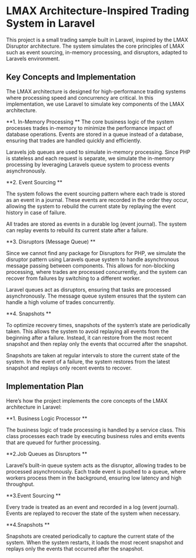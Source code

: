 # LMAX Architecture-Inspired Trading System in Laravel

This project is a small trading sample built in Laravel, inspired by the LMAX Disruptor architecture. The system simulates the core principles of LMAX such as event sourcing, in-memory processing, and disruptors, adapted to Laravels environment.

## Key Concepts and Implementation
The LMAX architecture is designed for high-performance trading systems where processing speed and concurrency are critical. In this implementation, we use Laravel to simulate key components of the LMAX architecture.

**1.  In-Memory Processing
**
The core business logic of the system processes trades in-memory to minimize the performance impact of database operations. Events are stored in a queue instead of a database, ensuring that trades are handled quickly and efficiently.

Laravels job queues are used to simulate in-memory processing.
Since PHP is stateless and each request is separate, we simulate the in-memory processing by leveraging Laravels queue system to process events asynchronously.

**2.  Event Sourcing
**

The system follows the event sourcing pattern where each trade is stored as an event in a journal. These events are recorded in the order they occur, allowing the system to rebuild the current state by replaying the event history in case of failure.

All trades are stored as events in a durable log (event journal).
The system can replay events to rebuild its current state after a failure.

**3. Disruptors (Message Queue)
**

Since we cannot find any package for Disruptors for PHP, we simulate the disruptor pattern using Laravels queue system to handle asynchronous message passing between components. This allows for non-blocking processing, where trades are processed concurrently, and the system can recover from failures by switching to a different worker.

Laravel queues act as disruptors, ensuring that tasks are processed asynchronously.
The message queue system ensures that the system can handle a high volume of trades concurrently.

**4. Snapshots
**

To optimize recovery times, snapshots of the system’s state are periodically taken. This allows the system to avoid replaying all events from the beginning after a failure. Instead, it can restore from the most recent snapshot and then replay only the events that occurred after the snapshot.

Snapshots are taken at regular intervals to store the current state of the system.
In the event of a failure, the system restores from the latest snapshot and replays only recent events to recover.

## Implementation Plan
Here’s how the project implements the core concepts of the LMAX architecture in Laravel:

**1. Business Logic Processor
**

The business logic of trade processing is handled by a service class. This class processes each trade by executing business rules and emits events that are queued for further processing.

**2.Job Queues as Disruptors
**

Laravel’s built-in queue system acts as the disruptor, allowing trades to be processed asynchronously. Each trade event is pushed to a queue, where workers process them in the background, ensuring low latency and high throughput.

**3.Event Sourcing
**

Every trade is treated as an event and recorded in a log (event journal).
Events are replayed to recover the state of the system when necessary.

**4.Snapshots
**

Snapshots are created periodically to capture the current state of the system.
When the system restarts, it loads the most recent snapshot and replays only the events that occurred after the snapshot.
